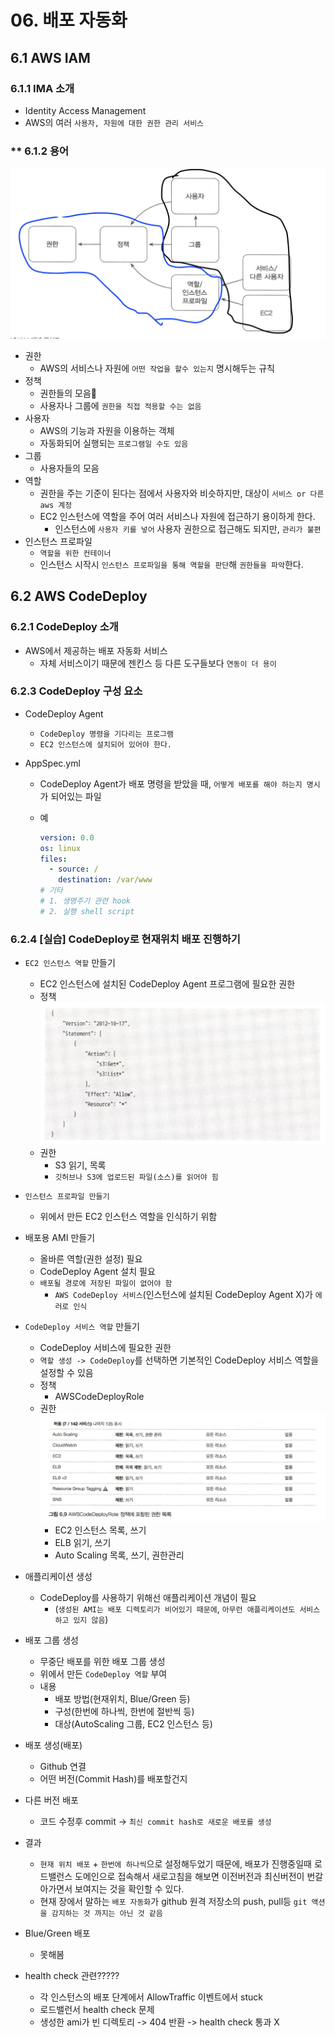 # 06. 배포 자동화

## 6.1 AWS IAM

### 6.1.1 IMA 소개

- Identity Access Management
- AWS의 여러 `사용자, 자원에 대한 권한 관리 서비스`

### \*\* 6.1.2 용어

![iam](/resources/iam.png)

- 권한
  - AWS의 서비스나 자원에 `어떤 작업을 할수 있는지` 명시해두는 규칙
- 정책
  - 권한들의 모음
  - 사용자나 그룹에 `권한을 직접 적용할 수는 없음`
- 사용자
  - AWS의 기능과 자원을 이용하는 객체
  - 자동화되어 실행되는 `프로그램일 수도 있음`
- 그룹
  - 사용자들의 모음
- 역할
  - 권한을 주는 기준이 된다는 점에서 사용자와 비슷하지만, 대상이 `서비스 or 다른 aws 계정`
  - EC2 인스턴스에 역할을 주어 여러 서비스나 자원에 접근하기 용이하게 한다.
    - 인스턴스에 `사용자 키를 넣어` 사용자 권한으로 접근해도 되지만, `관리가 불편`
- 인스턴스 프로파일
  - `역할을 위한 컨테이너`
  - 인스턴스 시작시 `인스턴스 프로파일을 통해 역할을 판단`해 `권한들을 파악`한다.

## 6.2 AWS CodeDeploy

### 6.2.1 CodeDeploy 소개

- AWS에서 제공하는 배포 자동화 서비스
  - 자체 서비스이기 때문에 젠킨스 등 다른 도구들보다 `연동이 더 용이`

### 6.2.3 CodeDeploy 구성 요소

- CodeDeploy Agent
  - `CodeDeploy 명령을 기다리는 프로그램`
  - `EC2 인스턴스에 설치되어 있어야 한다.`
- AppSpec.yml

  - CodeDeploy Agent가 배포 명령을 받았을 때, `어떻게 배포를 해야 하는지 명시`가 되어있는 파일
  - 예

    ```yml
    version: 0.0
    os: linux
    files:
      - source: /
        destination: /var/www
    # 기타
    # 1. 생명주기 관련 hook
    # 2. 실행 shell script
    ```

### 6.2.4 [실습] CodeDeploy로 현재위치 배포 진행하기

- `EC2 인스턴스 역할` 만들기
  - EC2 인스턴스에 설치된 CodeDeploy Agent 프로그램에 필요한 권한
  - 정책
    ![role](/resources/role.png)
  - 권한
    - S3 읽기, 목록
    - `깃허브나 S3에 업로드된 파일(소스)를 읽어야 힘`
- `인스턴스 프로파일 만들기`
  - 위에서 만든 EC2 인스턴스 역할을 인식하기 위함
- 배포용 AMI 만들기
  - 올바른 역할(권한 설정) 필요
  - CodeDeploy Agent 설치 필요
  - `배포될 경로에 저장된 파일이 없어야 함`
    - `AWS CodeDeploy 서비스`(인스턴스에 설치된 CodeDeploy Agent X)가 `에러로 인식`
- `CodeDeploy 서비스 역할` 만들기
  - CodeDeploy 서비스에 필요한 권한
  - `역할 생성 -> CodeDeploy`를 선택하면 기본적인 CodeDeploy 서비스 역할을 설정할 수 있음
  - 정책
    - AWSCodeDeployRole
  - 권한
    ![permissions](/resources/permissions.png)
    - EC2 인스턴스 목록, 쓰기
    - ELB 읽기, 쓰기
    - Auto Scaling 목록, 쓰기, 권한관리
- 애플리케이션 생성
  - CodeDeploy를 사용하기 위해선 애플리케이션 개념이 필요
    - (`생성된 AMI는 배포 디렉토리가 비어있기 때문에`, `아무런 애플리케이션도 서비스 하고 있지 않음`)
- 배포 그룹 생성
  - 무중단 배포를 위한 배포 그룹 생성
  - 위에서 만든 `CodeDeploy 역할` 부여
  - 내용
    - 배포 방법(현재위치, Blue/Green 등)
    - 구성(한번에 하나씩, 한번에 절반씩 등)
    - 대상(AutoScaling 그룹, EC2 인스턴스 등)
- 배포 생성(배포)
  - Github 연결
  - 어떤 버전(Commit Hash)를 배포할건지
- 다른 버전 배포

  - 코드 수정후 commit -> `최신 commit hash로 새로운 배포를 생성`

- 결과

  - `현재 위치 배포` + `한번에 하나씩`으로 설정해두었기 때문에, 배포가 진행중일때 로드밸런스 도메인으로 접속해서 새로고침을 해보면 이전버전과 최신버전이 번갈아가면서 보여지는 것을 확인할 수 있다.
  - 현재 장에서 말하는 `배포 자동화`가 github 원격 저장소의 push, pull등 `git 액션을 감지하는 것 까지는 아닌 것 같음`

- Blue/Green 배포
  - 못해봄

- health check 관련?????
  - 각 인스턴스의 배포 단계에서 AllowTraffic 이벤트에서 stuck
  - 로드밸런서 health check 문제
  - 생성한 ami가 빈 디렉토리 -> 404 반환 -> health check 통과 X
